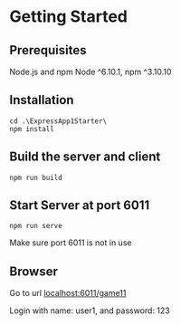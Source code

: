 # Getting Started
## Prerequisites
Node.js and npm Node ^6.10.1, npm ^3.10.10
## Installation
	cd .\ExpressApp1Starter\
	npm install 
## Build the server and client 
 	npm run build
## Start Server at port 6011
	npm run serve
Make sure port 6011 is not in use

## Browser
Go to url [localhost:6011/game11](http://localhost:6011/game11/)

Login with name: user1, and password: 123
	
